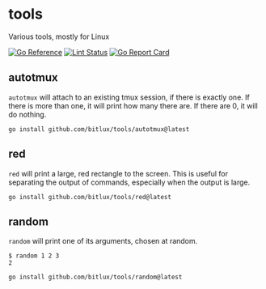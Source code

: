 # tools
Various tools, mostly for Linux

[![Go Reference](https://pkg.go.dev/badge/github.com/bitlux/tools.svg)](https://pkg.go.dev/github.com/bitlux/tools)
[![Lint Status](https://github.com/bitlux/tools/workflows/golangci-lint/badge.svg)](https://github.com/bitlux/tools/actions?query=workflow%3Agolangci-lint)
[![Go Report Card](https://goreportcard.com/badge/github.com/bitlux/tools)](https://goreportcard.com/report/github.com/bitlux/tools)

## autotmux

`autotmux` will attach to an existing tmux session, if there is exactly one. If there is more than one,
it will print how many there are. If there are 0, it will do nothing.

```
go install github.com/bitlux/tools/autotmux@latest
```

## red

`red` will print a large, red rectangle to the screen. This is useful for separating the output of
commands, especially when the output is large.

```
go install github.com/bitlux/tools/red@latest
```

## random

`random` will print one of its arguments, chosen at random.

```
$ random 1 2 3
2
```

```
go install github.com/bitlux/tools/random@latest
```
